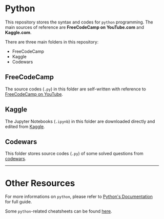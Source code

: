 # **Python**

This repository stores the syntax and codes for `python` programming. The main sources of reference are **FreeCodeCamp on YouTube.com** and **Kaggle.com**.

There are three main folders in this repository:

* FreeCodeCamp
* Kaggle
* Codewars

## **FreeCodeCamp**

The source codes (`.py`) in this folder are self-written with reference to [FreeCodeCamp on YouTube](https://www.youtube.com/watch?v=rfscVS0vtbw).

## **Kaggle**

The Jupyter Notebooks (`.ipynb`) in this folder are downloaded directly and edited from [Kaggle](https://www.kaggle.com/learn/python).

## **Codewars**

This folder stores source codes (`.py`) of some solved questions from [codewars](https://www.codewars.com/).

---

# **Other Resources**

For more informations on `python`, please refer to [Python's Documentation](https://docs.python.org/3/) for full guide.

Some `python`-related cheatsheets can be found [here](https://blog.finxter.com/collection-5-cheat-sheets-every-python-coder-must-own/).